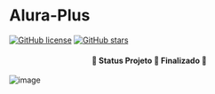 # Alura-Plus

[![GitHub license](https://img.shields.io/github/license/devguimaraes/Alura-Plus)](https://github.com/devguimaraes/Alura-Plus/blob/main/LICENSE)
[![GitHub stars](https://img.shields.io/github/stars/devguimaraes/Alura-Plus)](https://github.com/devguimaraes/Alura-Plus/stargazers)

<h4 align="center"> 
	🚧  Status Projeto 🚀 Finalizado  🚧
</h4>

![image](https://user-images.githubusercontent.com/40476182/176058619-253540df-d5fc-471f-832f-d917ac5a33fd.png)
